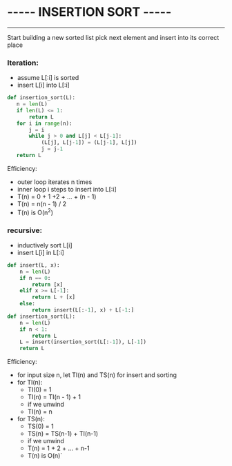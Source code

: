 # ----- INSERTION SORT -----
***
Start building a new sorted list
pick next element and insert into its correct place

### Iteration:
 * assume L[:i] is sorted
 * insert L[i] into L[:i]
 ```python
def insertion_sort(L):
	n = len(L)
	if len(L) <= 1:
		return L
	for i in range(n):
		j = i
		while j > 0 and L[j] < L[j-1]:
			(L[j], L[j-1]) = (L[j-1], L[j])
			j = j-1
	return L
```

Efficiency:
* outer loop iterates n times
* inner loop i steps to insert into L[:i]
* T(n) = 0 + 1 +2 + ... + (n - 1)
* T(n) = n(n - 1) / 2
* T(n) is O(n<sup>2</sup>)

### recursive:
* inductively sort L[i]
* insert L[i] in L[:i]
``` python
def insert(L, x):
	n = len(L)
	if n == 0:
		return [x]
	elif x >= L[-1]:
		return L + [x]
	else:
		return insert(L[:-1], x) + L[-1:]
def insertion_sort(L):
	n = len(L)
	if n < 1:
		return L
	L = insert(insertion_sort(L[:-1]), L[-1])
	return L
```
 Efficiency:
 * for input size n, let TI(n) and TS(n) for insert and sorting
 * for TI(n):
	 * TI(0) = 1
	 * TI(n) = TI(n - 1) + 1
	 * if we unwind
	 * TI(n) = n
* for TS(n):
	* TS(0) = 1
	* TS(n) = TS(n-1) + TI(n-1)
	* if we unwind
	* T(n) = 1 + 2 + ... + n-1
	* T(n) is O(n)`